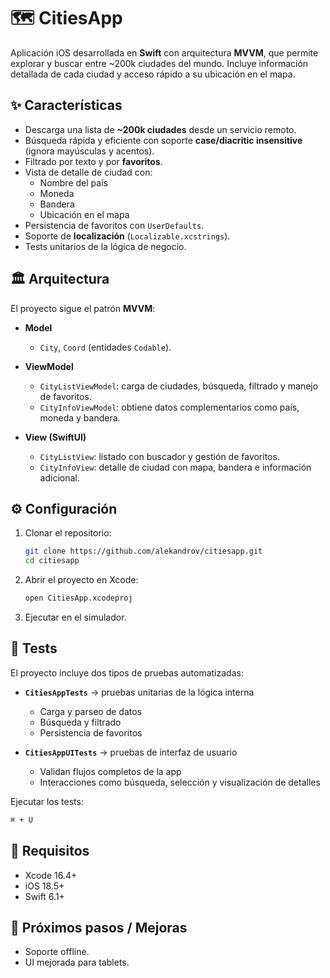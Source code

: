 # 🗺️ CitiesApp

Aplicación iOS desarrollada en **Swift** con arquitectura **MVVM**, que permite explorar y buscar entre ~200k ciudades del mundo. Incluye información detallada de cada ciudad y acceso rápido a su ubicación en el mapa.

## ✨ Características

- Descarga una lista de **~200k ciudades** desde un servicio remoto.  
- Búsqueda rápida y eficiente con soporte **case/diacritic insensitive** (ignora mayúsculas y acentos).  
- Filtrado por texto y por **favoritos**.  
- Vista de detalle de ciudad con:  
  - Nombre del país  
  - Moneda  
  - Bandera  
  - Ubicación en el mapa  
- Persistencia de favoritos con `UserDefaults`.  
- Soporte de **localización** (`Localizable.xcstrings`).  
- Tests unitarios de la lógica de negocio.  

## 🏛️ Arquitectura

El proyecto sigue el patrón **MVVM**:  

- **Model**  
  - `City`, `Coord` (entidades `Codable`).  

- **ViewModel**  
  - `CityListViewModel`: carga de ciudades, búsqueda, filtrado y manejo de favoritos.  
  - `CityInfoViewModel`: obtiene datos complementarios como país, moneda y bandera.  

- **View (SwiftUI)**  
  - `CityListView`: listado con buscador y gestión de favoritos.  
  - `CityInfoView`: detalle de ciudad con mapa, bandera e información adicional.  

## ⚙️ Configuración

1. Clonar el repositorio:  
   ```bash
   git clone https://github.com/alekandrov/citiesapp.git
   cd citiesapp
   ```  

2. Abrir el proyecto en Xcode:  
   ```bash
   open CitiesApp.xcodeproj
   ```    

3. Ejecutar en el simulador.  

## 🧪 Tests

El proyecto incluye dos tipos de pruebas automatizadas:  

- **`CitiesAppTests`** → pruebas unitarias de la lógica interna  
  - Carga y parseo de datos  
  - Búsqueda y filtrado  
  - Persistencia de favoritos  

- **`CitiesAppUITests`** → pruebas de interfaz de usuario  
  - Validan flujos completos de la app  
  - Interacciones como búsqueda, selección y visualización de detalles  

Ejecutar los tests:  
```bash
⌘ + U
```  

## 📄 Requisitos

- Xcode 16.4+  
- iOS 18.5+  
- Swift 6.1+  

## 📌 Próximos pasos / Mejoras

- Soporte offline.  
- UI mejorada para tablets.  
